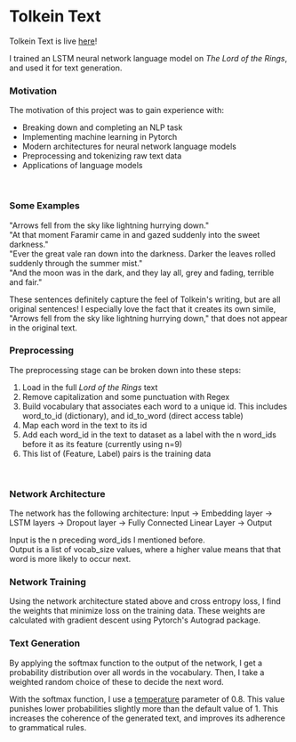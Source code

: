 # Tolkein Text
Tolkein Text is live [here](https://share.streamlit.io/christian-doucette/tolkein_text)!

I trained an LSTM neural network language model on *The Lord of the Rings*, and used it for text generation.
<br>

### Motivation
The motivation of this project was to gain experience with:
- Breaking down and completing an NLP task
- Implementing machine learning in Pytorch
- Modern architectures for neural network language models
- Preprocessing and tokenizing raw text data
- Applications of language models
<br>

### Some Examples
"Arrows fell from the sky like lightning hurrying down."  
"At that moment Faramir came in and gazed suddenly into the sweet darkness."  
"Ever the great vale ran down into the darkness. Darker the leaves rolled suddenly through the summer mist."  
"And the moon was in the dark, and they lay all, grey and fading, terrible and fair."  

These sentences definitely capture the feel of Tolkein's writing, but are all original sentences! I especially love the fact that it creates its own simile, "Arrows fell from the sky like lightning hurrying down," that does not appear in the original text.
<br>

### Preprocessing
The preprocessing stage can be broken down into these steps:
1. Load in the full *Lord of the Rings* text
2. Remove capitalization and some punctuation with Regex
3. Build vocabulary that associates each word to a unique id. This includes word_to_id (dictionary), and id_to_word (direct access table)
4. Map each word in the text to its id
5. Add each word_id in the text to dataset as a label with the n word_ids before it as its feature (currently using n=9)
6. This list of (Feature, Label) pairs is the training data
<br>

### Network Architecture
The network has the following architecture:
Input -> Embedding layer -> LSTM layers -> Dropout layer -> Fully Connected Linear Layer -> Output

Input is the n preceding word_ids I mentioned before.  
Output is a list of vocab_size values, where a higher value means that that word is more likely to occur next.
<br>

### Network Training
Using the network architecture stated above and cross entropy loss, I find the weights that minimize loss on the training data. These weights are calculated with gradient descent using Pytorch's Autograd package.<br>

### Text Generation
By applying the softmax function to the output of the network, I get a probability distribution over all words in the vocabulary. Then, I take a weighted random choice of these to decide the next word.

With the softmax function, I use a [temperature](https://medium.com/@majid.ghafouri/why-should-we-use-temperature-in-softmax-3709f4e0161#:~:text=Temperature%20is%20a%20hyper%2Dparameter,the%20logits%20before%20applying%20softmax.&text=Temperature%20therefore%20increases%20the%20sensitivity%20to%20low%20probability%20candidates) parameter of 0.8. This value punishes lower probabilities slightly more than the default value of 1. This increases the coherence of the generated text, and improves its adherence to grammatical rules.
